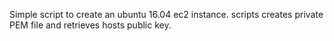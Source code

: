 Simple script to create an ubuntu 16.04 ec2 instance. scripts creates private PEM file and retrieves hosts public key.
